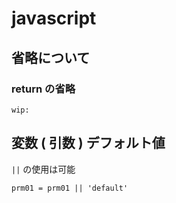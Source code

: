 
# javascript


## 省略について

### return の省略


```
wip:
```


## 変数 ( 引数 ) デフォルト値

`||` の使用は可能

```
prm01 = prm01 || 'default'
```


